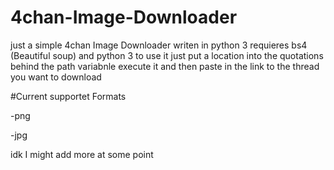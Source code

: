 # 4chan-Image-Downloader
just a simple 4chan Image Downloader writen in python 3
requieres bs4 (Beautiful soup) and python 3 
to use it just put a location into the quotations behind the path variabnle execute it and then paste in the link to the thread you want to download 

#Current supportet Formats 

-png 

-jpg

idk I might add more at some point
